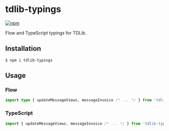 # tdlib-typings

[![npm](https://img.shields.io/npm/v/tdlib-typings.svg)](https://www.npmjs.com/package/tdlib-typings)

Flow and TypeScript typings for TDLib.

## Installation

```console
$ npm i tdlib-typings
```

## Usage

### Flow

```typescript
import type { updateMessageViews, messageInvoice /* ... */ } from 'tdlib-typings'
```

### TypeScript

```typescript
import { updateMessageViews, messageInvoice /* ... */ } from 'tdlib-typings'
```
